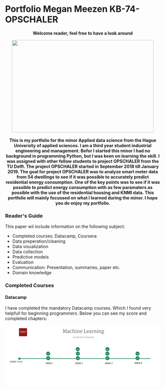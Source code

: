 # Portfolio Megan Meezen KB-74-OPSCHALER


  <p align="center">
  <b>Welcome reader, feel free to have a look around</b><br> 
</p>

<p align="center">
  <img width="460" height="300" src="https://media.giphy.com/media/xUPGGDNsLvqsBOhuU0/giphy.gif">
</p>


<p align="center">
  <b>This is my portfolio for the minor Applied data science from the Hague University of applied sciences. I am a third year student industrial engineering and management. Befor I started this minor I had no background in programming Python, but I was keen on learning the skill. I was assigned with other fellow students to project OPSCHALER from the TU Delft. The project OPSCHALER started in September 2018 till January 2019. The goal for project OPSCHALER was to analyze smart meter data from 54 dwellings to see if it was possible to accurately predict residential energy consumption. One of the key points was to see if it was possible to predict energy consumption with as few paramaters as possible with the use of the residential housing and KNMI data. This portfolio will mainly focussed on what I learned during the minor. I hope you do enjoy my portfolio.</b><br>
</p>

### Reader's Guide

This paper wil include information on the following subject:

- Completed courses: Datacamp, Coursera
- Data preperation/cleaning
- Data visualization
- Data collection
- Predictive models
- Evaluation
- Communication: Presentation, summaries, paper etc.
- Domain knowledge

### Completed Courses

#### Datacamp
  I have completed the mandatory Datacamp courses. Which I found very helpfull for beginning programmers. Below you can see my score and completed chapters:




<p align="center"> <img src="https://github.com/deKeijzer/KB-74-OPSCHALER/blob/master/Personal_folders/Megan/portfoliolinks/Imagesportfolio/Coursera.png"> </p>
